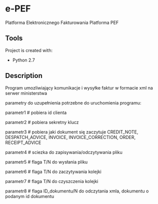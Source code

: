 # e-PEF
Platforma Elektronicznego Fakturowania Platforma PEF

## **Tools**
Project is created with:
* Python 2.7

## **Description**

Program umozliwiający komunikacje i wysyłke faktur w formacie xml na serwer ministerstwa 

parametry do uzupełnienia potrzebne do uruchomienia programu:

parametr1 # pobiera id clienta

parametr2 # pobiera sekretny klucz

parametr3 # pobiera jaki dokument się zaczytuje CREDIT_NOTE, DESPATCH_ADVICE, INVOICE, INVOICE_CORRECTION, ORDER, RECEIPT_ADVICE

parametr4 # sciezka do zapisywania/odczytywania pliku

parametr5 # flaga T/N do wysłania pliku

parametr6 # flaga T/N do zaczytywania kolejki

parametr7 # flaga T/N do czyszczenia kolejki

parametr8 # flaga ID_dokumentu/N do odczytania xmla, dokumentu o podanym id dokumentu
